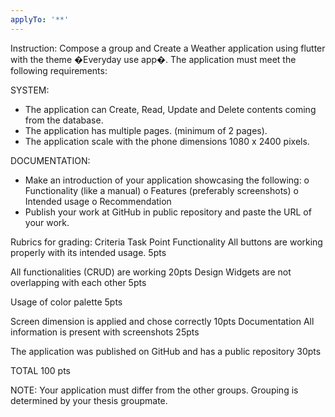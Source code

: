 ```yaml
---
applyTo: '**'
---
```


Instruction: Compose a group and Create a Weather application using flutter with the theme �Everyday use app�. The application must meet the following requirements:

SYSTEM:
* The application can Create, Read, Update and Delete contents coming from the database. 
* The application has multiple pages. (minimum of 2 pages). 
* The application scale with the phone dimensions 1080 x 2400 pixels. 

DOCUMENTATION:
* Make an introduction of your application showcasing the following: 
o Functionality (like a manual)
o Features (preferably screenshots)
o Intended usage
o Recommendation
* Publish your work at GitHub in public repository and paste the URL of your work. 


Rubrics for grading:
Criteria
Task
Point
Functionality
All buttons are working properly with its intended usage.
5pts

All functionalities (CRUD) are working
20pts
Design
Widgets are not overlapping with each other
5pts

Usage of color palette
5pts

Screen dimension is applied and chose correctly
10pts
Documentation
All information is present with screenshots
25pts

The application was published on GitHub and has a public repository
30pts

TOTAL
100 pts


NOTE: Your application must differ from the other groups. Grouping is determined by your thesis groupmate.




